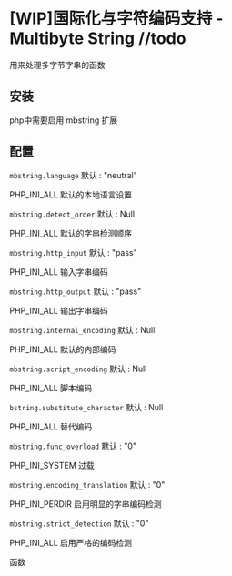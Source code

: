 # [WIP]国际化与字符编码支持 - Multibyte String //todo


用来处理多字节字串的函数


## 安装

php中需要启用 mbstring 扩展

## 配置


`mbstring.language` 默认 : "neutral"

PHP_INI_ALL     默认的本地语言设置

`mbstring.detect_order` 默认 : Null

PHP_INI_ALL     默认的字串检测顺序

`mbstring.http_input` 默认 : "pass"

PHP_INI_ALL     输入字串编码

`mbstring.http_output` 默认 : "pass"

PHP_INI_ALL     输出字串编码

`mbstring.internal_encoding` 默认 : Null

PHP_INI_ALL     默认的内部编码

`mbstring.script_encoding` 默认 : Null

PHP_INI_ALL     脚本编码

`bstring.substitute_character` 默认 : Null

PHP_INI_ALL     替代编码

`mbstring.func_overload` 默认 : "0"

PHP_INI_SYSTEM  过载

`mbstring.encoding_translation` 默认 : "0"

PHP_INI_PERDIR  启用明显的字串编码检测

`mbstring.strict_detection` 默认 : "0"

PHP_INI_ALL     启用严格的编码检测



函数








